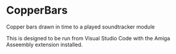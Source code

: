 # CopperBars
Copper bars drawn in time to a played soundtracker module

This is designed to be run from Visual Studio Code with the Amiga Asseembly extension installed. 
